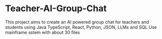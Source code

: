 # Teacher-AI-Group-Chat
This project aims to create an AI powered group chat for teachers and students using Java TypeScript, React, Python, JSON, LLMs and SQL
Use mainframe sstem with about 30 files
